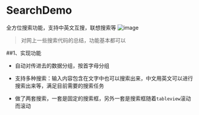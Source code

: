 # SearchDemo
全方位搜索功能，支持中英文互搜，联想搜索等
![image](https://github.com/honeycao/SearchDemo/blob/master/FriendSearch.gif ) 

>对网上一些搜索代码的总结，功能基本都可以

##1、实现功能

* 自动对传进去的数据分组，按首字母分组

* 支持多种搜索：输入内容包含在文字中也可以搜索出来，中文用英文可以进行搜索出来等，满足目前需要的搜索任务

* 做了两套搜索，一套是固定的搜索框，另外一套是搜索框随着`tableview`滚动而滚动
